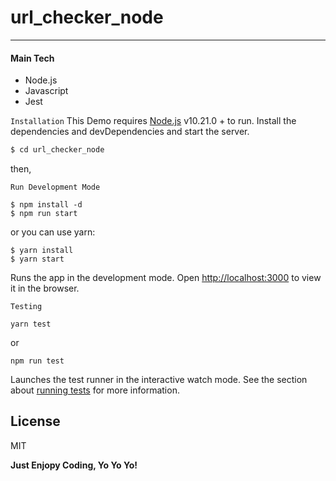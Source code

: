 # url_checker_node
---

#### Main Tech
* Node.js
* Javascript
* Jest

`Installation`
This Demo requires [Node.js](https://nodejs.org/) v10.21.0 + to run.
Install the dependencies and devDependencies and start the server.

```sh
$ cd url_checker_node
```
then,

`Run Development Mode`
```
$ npm install -d
$ npm run start
```
or you can use yarn:
```
$ yarn install
$ yarn start
```
Runs the app in the development mode.
Open [http://localhost:3000](http://localhost:3000) to view it in the browser.


`Testing`
```
yarn test
```
or
```
npm run test
```
Launches the test runner in the interactive watch mode.
See the section about [running tests](https://facebook.github.io/create-react-app/docs/running-tests) for more information.




License
----

MIT


**Just Enjopy Coding, Yo Yo Yo!**
